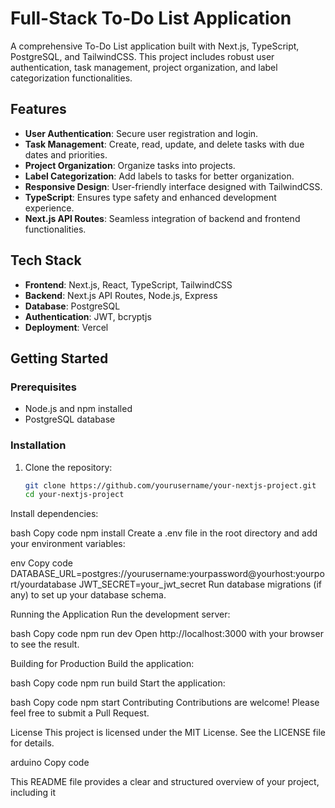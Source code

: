 # Full-Stack To-Do List Application

A comprehensive To-Do List application built with Next.js, TypeScript, PostgreSQL, and TailwindCSS. This project includes robust user authentication, task management, project organization, and label categorization functionalities.

## Features

- **User Authentication**: Secure user registration and login.
- **Task Management**: Create, read, update, and delete tasks with due dates and priorities.
- **Project Organization**: Organize tasks into projects.
- **Label Categorization**: Add labels to tasks for better organization.
- **Responsive Design**: User-friendly interface designed with TailwindCSS.
- **TypeScript**: Ensures type safety and enhanced development experience.
- **Next.js API Routes**: Seamless integration of backend and frontend functionalities.

## Tech Stack

- **Frontend**: Next.js, React, TypeScript, TailwindCSS
- **Backend**: Next.js API Routes, Node.js, Express
- **Database**: PostgreSQL
- **Authentication**: JWT, bcryptjs
- **Deployment**: Vercel


## Getting Started

### Prerequisites

- Node.js and npm installed
- PostgreSQL database

### Installation

1. Clone the repository:
   ```bash
   git clone https://github.com/yourusername/your-nextjs-project.git
   cd your-nextjs-project
Install dependencies:

bash
Copy code
npm install
Create a .env file in the root directory and add your environment variables:

env
Copy code
DATABASE_URL=postgres://yourusername:yourpassword@yourhost:yourport/yourdatabase
JWT_SECRET=your_jwt_secret
Run database migrations (if any) to set up your database schema.

Running the Application
Run the development server:

bash
Copy code
npm run dev
Open http://localhost:3000 with your browser to see the result.

Building for Production
Build the application:

bash
Copy code
npm run build
Start the application:

bash
Copy code
npm start
Contributing
Contributions are welcome! Please feel free to submit a Pull Request.

License
This project is licensed under the MIT License. See the LICENSE file for details.

arduino
Copy code

This README file provides a clear and structured overview of your project, including it
